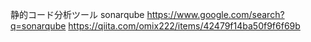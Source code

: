 静的コード分析ツール sonarqube
https://www.google.com/search?q=sonarqube
https://qiita.com/omix222/items/42479f14ba50f9f6f69b
